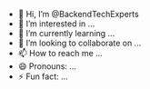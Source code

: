 - 👋 Hi, I’m @BackendTechExperts
- 👀 I’m interested in ...
- 🌱 I’m currently learning ...
- 💞️ I’m looking to collaborate on ...
- 📫 How to reach me ...
- 😄 Pronouns: ...
- ⚡ Fun fact: ...

<!---
BackendTechExperts/BackendTechExperts is a ✨ special ✨ repository because its `README.md` (this file) appears on your GitHub profile.
You can click the Preview link to take a look at your changes.
--->
